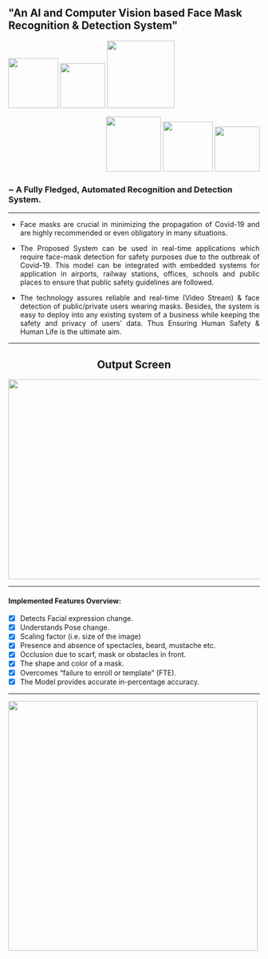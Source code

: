 ## "An AI and Computer Vision based Face Mask Recognition & Detection System"

<p align="left">
  <img src="https://img.shields.io/badge/opencv-%23white.svg?style=for-the-badge&logo=opencv&logoColor=white" width="100" />
  <img src="https://img.shields.io/badge/Keras-%23D00000.svg?style=for-the-badge&logo=Keras&logoColor=white" width="90" />
  <img src="https://img.shields.io/badge/TensorFlow-%23FF6F00.svg?style=for-the-badge&logo=TensorFlow&logoColor=white" width="135" />
</p>

<p align="right">
  <img src="https://img.shields.io/badge/python-3670A0?style=for-the-badge&logo=python&logoColor=ffdd54" width="110" />
  <img src="https://img.shields.io/badge/numpy-%23013243.svg?style=for-the-badge&logo=numpy&logoColor=white" width="100" />
  <img src="https://img.shields.io/badge/SciPy-%230C55A5.svg?style=for-the-badge&logo=scipy&logoColor=%white" width="90" />
</p>

### ~ A Fully Fledged, Automated Recognition and Detection System.
----

- <p align="justify">Face masks are crucial in minimizing the propagation of Covid-19 and are highly recommended or even obligatory in many situations. 

- <p align="justify">The Proposed System can be used in real-time applications which require face-mask detection for safety purposes due to the outbreak of Covid-19. This model can be integrated with embedded systems for application in airports, railway stations, offices, schools and public places to ensure that public safety guidelines are followed.

- <p align="justify">The technology assures reliable and real-time (Video Stream) & face detection of public/private users wearing masks. Besides, the system is easy to deploy into any existing system of a business while keeping the safety and privacy of users’ data. Thus Ensuring Human Safety &amp; Human Life is the ultimate aim.
</p>

----

<h2 align="center">Output Screen</h2>
<p align= "center"><img src="https://github.com/AmaanSayyad/COVID-19_Face-Mask-Recognition-Detection-/blob/main/Output_Screen.jpeg" width="650" height= "400"></p>

----

#### Implemented Features Overview:

- [x] Detects Facial expression change.
- [x] Understands Pose change.
- [x] Scaling factor (i.e. size of the image)
- [x] Presence and absence of spectacles, beard, mustache etc.
- [x] Occlusion due to scarf, mask or obstacles in front.
- [x] The shape and color of a mask.
- [x] Overcomes “failure to enroll or template” (FTE).
- [x] The Model provides accurate in-percentage accuracy.
---

<img src="https://media.giphy.com/media/42D5ycv3au9s8MQtrU/giphy.gif" width="500" />
